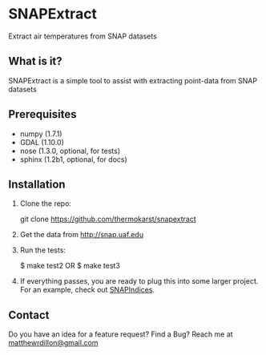 SNAPExtract
===========

Extract air temperatures from SNAP datasets

What is it?
-----------

SNAPExtract is a simple tool to assist with extracting point-data from SNAP datasets

Prerequisites
-------------

- numpy (1.7.1)
- GDAL (1.10.0)
- nose (1.3.0, optional, for tests)
- sphinx (1.2b1, optional, for docs)


Installation
------------

1) Clone the repo:

    git clone https://github.com/thermokarst/snapextract

2) Get the data from http://snap.uaf.edu

3) Run the tests:

	$ make test2
	OR
	$ make test3

4) If everything passes, you are ready to plug this into some larger project. For
an example, check out [SNAPIndices](http://www.github.com/thermokarst/snapindices).


Contact
-------

Do you have an idea for a feature request? Find a Bug?
Reach me at [matthewrdillon@gmail.com](mailto:matthewrdillon@gmail.com)
